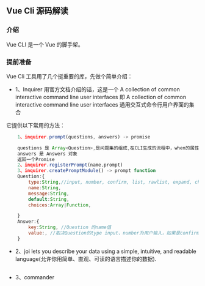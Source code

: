 ## Vue Cli 源码解读 <!-- {docsify-ignore} -->

### 介绍

Vue CLI 是一个 Vue 的脚手架。

### 提前准备

Vue Cli 工具用了几个挺重要的库，先做个简单介绍：

- 1、Inquirer
  用官方文档介绍的话，这是一个 A collection of common interactive command line user interfaces 即
  A collection of common interactive command line user interfaces
  通用交互式命令行用户界面的集合

它提供以下常用的方法：

```Javascript
    1、inquirer.prompt(questions, answers) -> promise

    questions 是 Array<Question>,是问题集的组成,在CLI生成的流程中，when的属性是用来根据之前的answers来控制某个问题是否要问的
    answers 是 Answers 对象
    返回一个Promise
    2、inquirer.registerPrompt(name,prompt)
    3、inquirer.createPromptModule() -> prompt function
    Question:{
        type:String,//input, number, confirm, list, rawlist, expand, checkbox, password, editor
        name:String,
        message:String,
        default:String,
        choices:Array|Function,

    }
    Answer:{
        key:String, //Question 的name值
        value:, //取决Question的type input、number为用户输入，如果是confirm为boolean，如果是list、rawlist 为用户选择的值
    }
```

- 2、joi
  lets you describe your data using a simple, intuitive, and readable language(允许你用简单、直观、可读的语言描述你的数据).

  ```Javascript

  ```

- 3、commander
